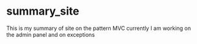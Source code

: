 # summary_site
This is my summary of site
on the pattern MVC
currently I am working on the admin panel and on exceptions
